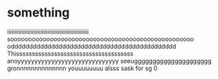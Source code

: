 # something
iiiiiiiiiiiiiiiiiiiiiiiiiiiiiiiiiiiiiiiiiiiiiiiiiiiiiiii
sooooooooooooooooooooooooooooooooooooooooooooooooooo
oddddddddddddddddddddddddddddddddddddddddddddd
Thisssssssssssssssssssssssssssssssssssss
anoyyyyyyyyyyyyyyyyyyyyyyyyyyyyyy
seeuggggggggggggggggggggg
gronnnnnnnnnnnnnn
youuuuuuuu
alsss
sask 
for 
sg
0